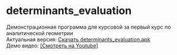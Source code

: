 # determinants_evaluation
Демонстрационная программа для курсовой за первый курс по аналитической геометрии <br/>
Актуальная версия: [Скачать determinants_evaluation.apk](https://github.com/rbgeorgy/AngemCoursework/raw/main/build/app/outputs/flutter-apk/app-release.apk) <br/>
Демо видео: [[Смотреть на Youtube]](https://youtu.be/kvVyHS0xLhk)
